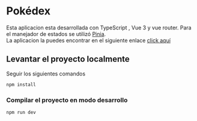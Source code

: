 # Pokédex

Esta aplicacion esta desarrollada con TypeScript , Vue 3 y vue router. Para el manejador de estados se utilizó  [Pinia](https://pinia.vuejs.org/).
<br>
La aplicacion la puedes encontrar en el siguiente enlace [click aquí](https://guileless-heliotrope-eed8e0.netlify.app/)

## Levantar el proyecto localmente

Seguir los siguientes comandos
```sh
npm install
```

### Compilar el proyecto en modo desarrollo

```sh
npm run dev
```


